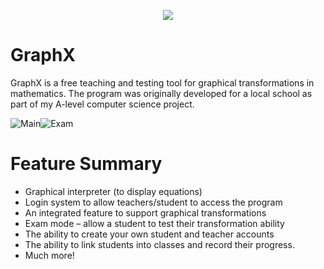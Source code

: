 
<p align="center">
  <img src="https://i.imgur.com/iWUkrPZ.jpeg" />
</p>


# GraphX 

GraphX is a free teaching and testing tool for graphical transformations in mathematics. The program was originally developed for a local school as part of my A-level computer science project.

![Main](https://i.imgur.com/i9AvvLy.png)![Exam](https://i.imgur.com/GtwGmap.png)

# Feature Summary
* Graphical interpreter (to display equations)
* Login system to allow teachers/student to access the program
* An integrated feature to support graphical transformations
* Exam mode – allow a student to test their transformation ability
* The ability to create your own student and teacher accounts
* The ability to link students into classes and record their progress.
* Much more!
